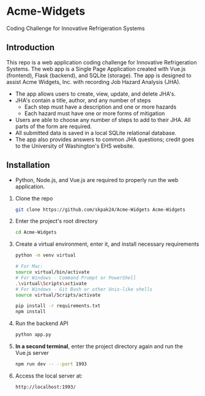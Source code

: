 # Acme-Widgets
Coding Challenge for Innovative Refrigeration Systems

## Introduction
This repo is a web application coding challenge for Innovative Refrigeration Systems. The web app is a Single Page Application created with Vue.js (frontend), Flask (backend), and SQLite (storage). The app is designed to assist Acme Widgets, Inc. with recording Job Hazard Analysis (JHA).

- The app allows users to create, view, update, and delete JHA's.
- JHA's contain a title, author, and any number of steps
   - Each step must have a description and one or more hazards
   - Each hazard must have one or more forms of mitigation
- Users are able to choose any number of steps to add to their JHA. All parts of the form are required.
- All submitted data is saved in a local SQLite relational database.
- The app also provides answers to common JHA questions; credit goes to the University of Washington's EHS website.

## Installation

* Python, Node.js, and Vue.js are required to properly run the web application.

1. Clone the repo
   ```sh
   git clone https://github.com/skpak24/Acme-Widgets Acme-Widgets
   ```
2. Enter the project's root directory
   ```sh
   cd Acme-Widgets
   ```
3. Create a virtual environment, enter it, and install necessary requirements
   ```sh
   python -m venv virtual
   
   # For Mac:
   source virtual/bin/activate
   # For Windows - Command Prompt or PowerShell
   .\virtual\Scripts\activate
   # For Windows - Git Bash or other Unix-like shells
   source virtual/Scripts/activate

   pip install -r requirements.txt
   npm install
   ```
4. Run the backend API
   ```sh
   python app.py
   ```
5. **In a second terminal**, enter the project directory again and run the Vue.js server
   ```sh
   npm run dev -- --port 1993
   ```
6. Access the local server at:
   ```sh
   http://localhost:1993/
   ```
